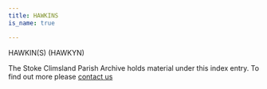 ```yaml
---
title: HAWKINS
is_name: true

---
```


HAWKIN(S) (HAWKYN)


The Stoke Climsland Parish Archive holds material under this index entry. To find out more please [contact us](/contact/)
